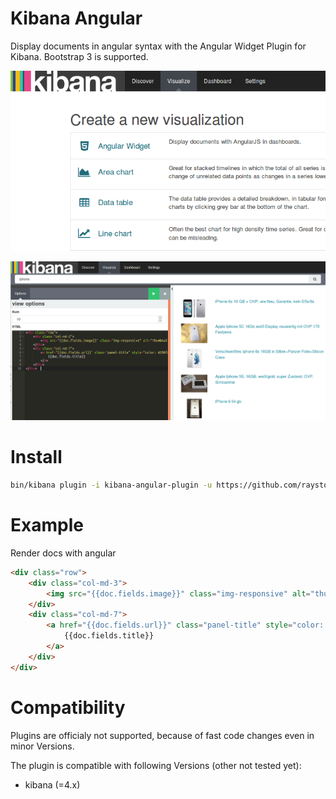 # Kibana Angular
Display documents in angular syntax with the Angular Widget Plugin for Kibana.
Bootstrap 3 is supported.

![preview-create](/resources/preview-create.png)

![preview-edit](/resources/preview-edit.png)

# Install

```bash
bin/kibana plugin -i kibana-angular-plugin -u https://github.com/raystorm-place/kibana-angular-plugin/releases/download/v0.0.2/kibana-angular-plugin-v0.0.2.tar.gz
```

# Example

Render docs with angular
```html
<div class="row">
	<div class="col-md-3">
		<img src="{{doc.fields.image}}" class="img-responsive" alt="thumbnail" />
	</div>
	<div class="col-md-7">
		<a href="{{doc.fields.url}}" class="panel-title" style="color: #298fa3">
			{{doc.fields.title}}
		</a>
	</div>
</div>
```

# Compatibility
Plugins are officialy not supported, because of fast code changes even in minor Versions.

The plugin is compatible with following Versions (other not tested yet):
* kibana (=4.x)

